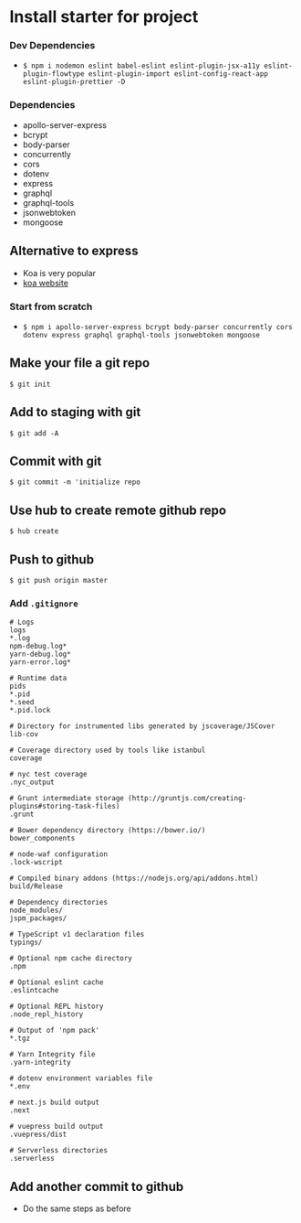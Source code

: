 # Install starter for project

### Dev Dependencies
* `$ npm i nodemon eslint babel-eslint eslint-plugin-jsx-a11y eslint-plugin-flowtype eslint-plugin-import eslint-config-react-app eslint-plugin-prettier -D`

### Dependencies
* apollo-server-express
* bcrypt
* body-parser
* concurrently
* cors
* dotenv
* express
* graphql
* graphql-tools
* jsonwebtoken
* mongoose

## Alternative to express
* Koa is very popular
* [koa website](https://koajs.com/)

### Start from scratch
* `$ npm i apollo-server-express bcrypt body-parser concurrently cors dotenv express graphql graphql-tools jsonwebtoken mongoose`

## Make your file a git repo
`$ git init`

## Add to staging with git
`$ git add -A`

## Commit with git
`$ git commit -m 'initialize repo`

## Use hub to create remote github repo
`$ hub create`

## Push to github
`$ git push origin master`

### Add `.gitignore`

```
# Logs
logs
*.log
npm-debug.log*
yarn-debug.log*
yarn-error.log*

# Runtime data
pids
*.pid
*.seed
*.pid.lock

# Directory for instrumented libs generated by jscoverage/JSCover
lib-cov

# Coverage directory used by tools like istanbul
coverage

# nyc test coverage
.nyc_output

# Grunt intermediate storage (http://gruntjs.com/creating-plugins#storing-task-files)
.grunt

# Bower dependency directory (https://bower.io/)
bower_components

# node-waf configuration
.lock-wscript

# Compiled binary addons (https://nodejs.org/api/addons.html)
build/Release

# Dependency directories
node_modules/
jspm_packages/

# TypeScript v1 declaration files
typings/

# Optional npm cache directory
.npm

# Optional eslint cache
.eslintcache

# Optional REPL history
.node_repl_history

# Output of 'npm pack'
*.tgz

# Yarn Integrity file
.yarn-integrity

# dotenv environment variables file
*.env

# next.js build output
.next

# vuepress build output
.vuepress/dist

# Serverless directories
.serverless
```

## Add another commit to github
* Do the same steps as before

